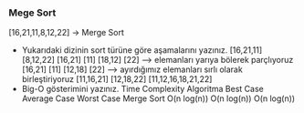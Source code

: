
### Mege Sort

[16,21,11,8,12,22] -> Merge Sort

* Yukarıdaki dizinin sort türüne göre aşamalarını yazınız.
    [16,21,11]  [8,12,22] 
    [16,21] [11]  [18,12] [22]  --> elemanları yarıya bölerek parçlıyoruz
    [16,21] [11]  [12,18] [22]  --> ayırdığımız elemanları sırlı olarak birleştiriyoruz
    [11,16,21]  [12,18,22]
    [11,12,16,18,21,22]
* Big-O gösterimini yazınız.
  Time Complexity
  Algoritma	  Best Case	  Average Case	Worst Case
  Merge Sort	O(n log(n))	O(n log(n))	  O(n log(n))